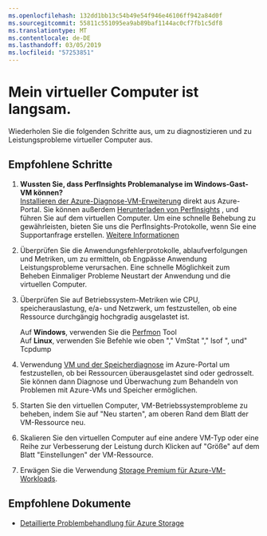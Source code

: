```yaml
---
ms.openlocfilehash: 132dd1bb13c54b49e54f946e46106ff942a84d0f
ms.sourcegitcommit: 55811c551095ea9ab89baf1144ac0cf7fb1c5df8
ms.translationtype: MT
ms.contentlocale: de-DE
ms.lasthandoff: 03/05/2019
ms.locfileid: "57253851"
---
```

<properties
    pageTitle="Mein virtueller Computer ist langsam."
    description="Mein virtueller Computer ist langsam. "
    service="microsoft.classiccompute"
    resource="virtualmachines"
    authors="ScottAzure"
    ms.author="scotro"
    displayOrder="7"
    selfHelpType="resource"
    supportTopicIds="32628264,32628261,32628277,32628254,32628275,32628268,32628281,32628270"
    resourceTags="windows, linux, windowsSQL, redhat"
    productPesIds="14749,15571,15797,16454"
    cloudEnvironments="public"
    articleId="5b164da5-bc96-47b3-8bd9-74cfcf4db851"
    category="Leistung"
    searchTags="Leistungseinbußen, virtuelle Computer"
/>

# <a name="my-vm-is-slow"></a>Mein virtueller Computer ist langsam.

Wiederholen Sie die folgenden Schritte aus, um zu diagnostizieren und zu Leistungsprobleme virtueller Computer aus.<br>

## <a name="recommended-steps"></a>**Empfohlene Schritte**

1. **Wussten Sie, dass PerfInsights Problemanalyse im Windows-Gast-VM können?**  
    [Installieren der Azure-Diagnose-VM-Erweiterung](https://docs.microsoft.com/azure/virtual-machines/troubleshooting/performance-diagnostics-vm-extension) direkt aus Azure-Portal. Sie können außerdem [Herunterladen von PerfInsights](https://www.microsoft.com/download/details.aspx?id=54915&fa43d42b-25b5-4a42-fe9b-1634f450f5ee=True) , und führen Sie auf dem virtuellen Computer. Um eine schnelle Behebung zu gewährleisten, bieten Sie uns die PerfInsights-Protokolle, wenn Sie eine Supportanfrage erstellen. [Weitere Informationen](https://docs.microsoft.com/azure/virtual-machines/troubleshooting/how-to-use-perfInsights)

2. Überprüfen Sie die Anwendungsfehlerprotokolle, ablaufverfolgungen und Metriken, um zu ermitteln, ob Engpässe Anwendung Leistungsprobleme verursachen. Eine schnelle Möglichkeit zum Beheben Einmaliger Probleme Neustart der Anwendung und die virtuellen Computer.

3. Überprüfen Sie auf Betriebssystem-Metriken wie CPU, speicherauslastung, e/a- und Netzwerk, um festzustellen, ob eine Ressource durchgängig hochgradig ausgelastet ist.<br>

    Auf **Windows**, verwenden Sie die [Perfmon](https://docs.microsoft.com/windows-server/administration/windows-commands/perfmon) Tool<br>
    Auf **Linux**, verwenden Sie Befehle wie oben "," VmStat "," lsof ", und" Tcpdump<br>

4. Verwendung [VM und der Speicherdiagnose](http://aka.ms/azurevmperf) im Azure-Portal um festzustellen, ob bei Ressourcen überausgelastet sind oder gedrosselt. Sie können dann Diagnose und Überwachung zum Behandeln von Problemen mit Azure-VMs und Speicher ermöglichen.

5. Starten Sie den virtuellen Computer, VM-Betriebssystemprobleme zu beheben, indem Sie auf "Neu starten", am oberen Rand dem Blatt der VM-Ressource neu.<br>
6. Skalieren Sie den virtuellen Computer auf eine andere VM-Typ oder eine Reihe zur Verbesserung der Leistung durch Klicken auf "Größe" auf dem Blatt "Einstellungen" der VM-Ressource.<br>
7. Erwägen Sie die Verwendung [Storage Premium für Azure-VM-Workloads](https://azure.microsoft.com/documentation/articles/storage-premium-storage-preview-portal/).<br>

## <a name="recommended-documents"></a>**Empfohlene Dokumente**

* [Detaillierte Problembehandlung für Azure Storage](https://azure.microsoft.com/documentation/articles/storage-monitoring-diagnosing-troubleshooting/)
